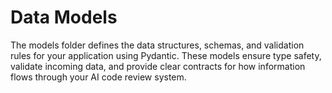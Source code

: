 # Data Models

The models folder defines the data structures, schemas, and validation rules for your application using Pydantic. These models ensure type safety, validate incoming data, and provide clear contracts for how information flows through your AI code review system.
